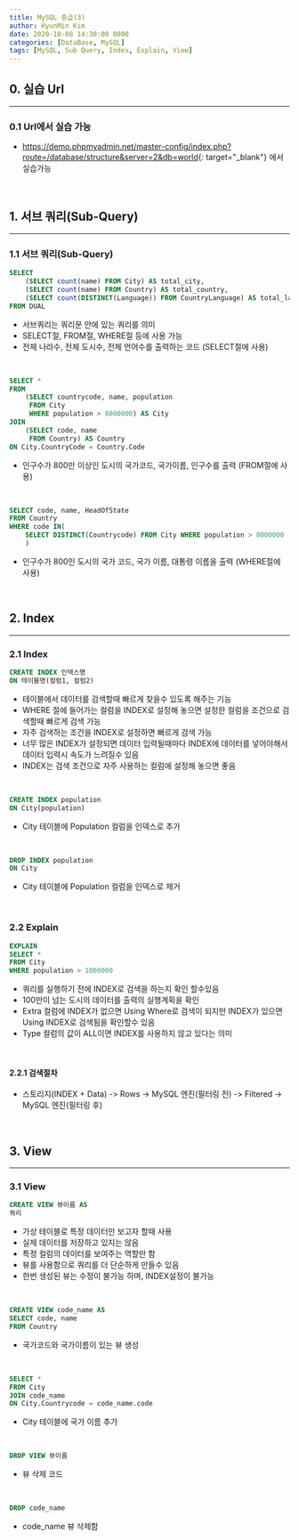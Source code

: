 ```yaml
---
title: MySQL 중급(3)
author: HyunMin Kim
date: 2020-10-08 14:30:00 0000
categories: [DataBase, MySQL]
tags: [MySQL, Sub Query, Index, Explain, View]
---
```


## 0. 실습 Url
---
### 0.1 Url에서 실습 가능
- <https://demo.phpmyadmin.net/master-config/index.php?route=/database/structure&server=2&db=world>{: target="_blank"} 에서 실습가능

<br>

## 1. 서브 쿼리(Sub-Query)
---
### 1.1 서브 쿼리(Sub-Query)

```sql
SELECT
    (SELECT count(name) FROM City) AS total_city,
    (SELECT count(name) FROM Country) AS total_country,
    (SELECT count(DISTINCT(Language)) FROM CountryLanguage) AS total_language
FROM DUAL
```

- 서브쿼리는 쿼리문 안에 있는 쿼리를 의미
- SELECT절, FROM절, WHERE절 등에 사용 가능
- 전체 나라수, 전체 도시수, 전체 언어수를 출력하는 코드 (SELECT절에 사용)

<br>

```sql
SELECT *
FROM
	(SELECT countrycode, name, population
     FROM City
     WHERE population > 8000000) AS City
JOIN
	(SELECT code, name
     FROM Country) AS Country
ON City.CountryCode = Country.Code
```

- 인구수가 800만 이상인 도시의 국가코드, 국가이름, 인구수를 출력 (FROM절에 사용)

<br>

```sql
SELECT code, name, HeadOfState
FROM Country
WHERE code IN(
    SELECT DISTINCT(Countrycode) FROM City WHERE population > 8000000
    )
```

- 인구수가 800인 도시의 국가 코드, 국가 이름, 대통령 이름을 출력 (WHERE절에 사용)

<br>

## 2. Index
---
### 2.1 Index

```sql
CREATE INDEX 인덱스명
ON 테이블명(컬럼1, 컬럼2)
```

- 테이블에서 데이터를 검색할때 빠르게 찾을수 있도록 해주는 기능
- WHERE 절에 들어가는 컬럼을 INDEX로 설정해 놓으면 설정한 컬럼을 조건으로 검색할때 빠르게 검색 가능
- 자주 검색하는 조건을 INDEX로 설정하면 빠르게 검색 가능
- 너무 많은 INDEX가 설정되면 데이터 입력될때마다 INDEX에 데이터를 넣어야해서 데이터 입력시 속도가 느려질수 있음
- INDEX는 검색 조건으로 자주 사용하는 컬럼에 설정해 놓으면 좋음

<br>

```sql
CREATE INDEX population
ON City(population)
```

- City 테이블에 Population 컬럼을 인덱스로 추가

<br>

```sql
DROP INDEX population
ON City
```

- City 테이블에 Population 컬럼을 인덱스로 제거

<br>

### 2.2 Explain

```sql
EXPLAIN
SELECT *
FROM City
WHERE population > 1000000
```

- 쿼리를 실행하기 전에 INDEX로 검색을 하는지 확인 할수있음
- 100만이 넘는 도시의 데이터를 출력의 실행계획을 확인
- Extra 컬럼에 INDEX가 없으면 Using Where로 검색이 되지만 INDEX가 있으면 Using INDEX로 검색됨을 확인할수 있음
- Type 컬럼의 값이 ALL이면 INDEX를 사용하지 않고 있다는 의미

<br>

#### 2.2.1 검색절차
- 스토리지(INDEX + Data) -> Rows -> MySQL 엔진(필터링 전) -> Filtered -> MySQL 엔진(필터링 후)

<br>

## 3. View
---
### 3.1 View

```sql
CREATE VIEW 뷰이름 AS
쿼리
```

- 가상 테이블로 특정 데이터만 보고자 할때 사용
- 실제 데이터를 저장하고 있지는 않음
- 특정 컬럼의 데이터를 보여주는 역할만 함
- 뷰를 사용함으로 쿼리를 더 단순하게 만들수 있음
- 한번 생성된 뷰는 수정이 불가능 하며, INDEX설정이 불가능

<br>

```sql
CREATE VIEW code_name AS
SELECT code, name
FROM Country
```

- 국가코드와 국가이름이 있는 뷰 생성

<br>

```sql
SELECT *
FROM City
JOIN code_name
ON City.Countrycode = code_name.code
```

- City 테이블에 국가 이름 추가

<br>

```sql
DROP VIEW 뷰이름
```

- 뷰 삭제 코드

<br>

```sql
DROP code_name
```

- code_name 뷰 삭제함
